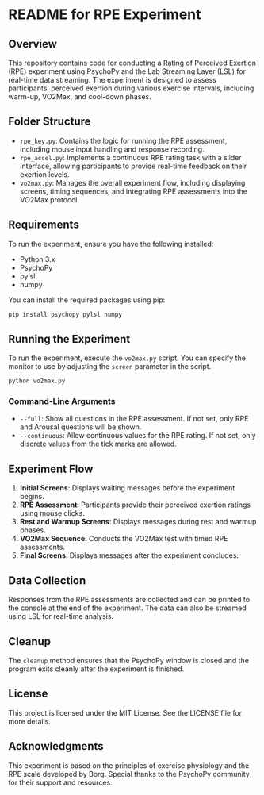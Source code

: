 # README for RPE Experiment

## Overview

This repository contains code for conducting a Rating of Perceived Exertion (RPE) experiment using PsychoPy and the Lab Streaming Layer (LSL) for real-time data streaming. The experiment is designed to assess participants' perceived exertion during various exercise intervals, including warm-up, VO2Max, and cool-down phases.

## Folder Structure

- `rpe_key.py`: Contains the logic for running the RPE assessment, including mouse input handling and response recording.
- `rpe_accel.py`: Implements a continuous RPE rating task with a slider interface, allowing participants to provide real-time feedback on their exertion levels.
- `vo2max.py`: Manages the overall experiment flow, including displaying screens, timing sequences, and integrating RPE assessments into the VO2Max protocol.

## Requirements

To run the experiment, ensure you have the following installed:

- Python 3.x
- PsychoPy
- pylsl
- numpy

You can install the required packages using pip:

```bash
pip install psychopy pylsl numpy
```


## Running the Experiment

To run the experiment, execute the `vo2max.py` script. You can specify the monitor to use by adjusting the `screen` parameter in the script.

```bash
python vo2max.py
```


### Command-Line Arguments

- `--full`: Show all questions in the RPE assessment. If not set, only RPE and Arousal questions will be shown.
- `--continuous`: Allow continuous values for the RPE rating. If not set, only discrete values from the tick marks are allowed.

## Experiment Flow

1. **Initial Screens**: Displays waiting messages before the experiment begins.
2. **RPE Assessment**: Participants provide their perceived exertion ratings using mouse clicks.
3. **Rest and Warmup Screens**: Displays messages during rest and warmup phases.
4. **VO2Max Sequence**: Conducts the VO2Max test with timed RPE assessments.
5. **Final Screens**: Displays messages after the experiment concludes.

## Data Collection

Responses from the RPE assessments are collected and can be printed to the console at the end of the experiment. The data can also be streamed using LSL for real-time analysis.

## Cleanup

The `cleanup` method ensures that the PsychoPy window is closed and the program exits cleanly after the experiment is finished.

## License

This project is licensed under the MIT License. See the LICENSE file for more details.

## Acknowledgments

This experiment is based on the principles of exercise physiology and the RPE scale developed by Borg. Special thanks to the PsychoPy community for their support and resources.

